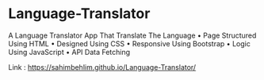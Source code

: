 # Language-Translator
A Language Translator App That Translate The Language
• Page Structured Using HTML 
• Designed Using CSS 
• Responsive Using Bootstrap 
• Logic Using JavaScript
• API Data Fetching

Link : https://sahimbehlim.github.io/Language-Translator/